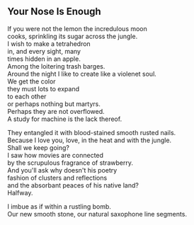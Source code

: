 Your Nose Is Enough
-------------------
If you were not the lemon the incredulous moon  
cooks, sprinkling its sugar across the jungle.  
I wish to make a tetrahedron  
in, and every sight, many  
times hidden in an apple.  
Among the loitering trash barges.  
Around the night I like to create like a violenet soul.  
We get the color  
they must lots to expand  
to each other  
or perhaps nothing but martyrs.  
Perhaps they are not overflowed.  
A study for machine is the lack thereof.  
  
They entangled it with blood-stained smooth rusted nails.  
Because I love you, love, in the heat and with the jungle.  
Shall we keep going?  
I saw how movies are connected  
by the scrupulous fragrance of strawberry.  
And you'll ask why doesn't his poetry  
fashion of clusters and reflections  
and the absorbant peaces of his native land?  
Halfway.  
  
I imbue as if within a rustling bomb.  
Our new smooth stone, our natural saxophone line segments.  
